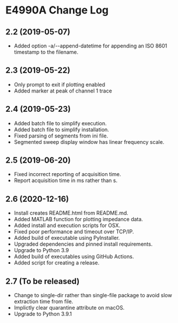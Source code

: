 # E4990A Change Log

## 2.2 (2019-05-07)
* Added option -a/--append-datetime for appending an ISO 8601 timestamp
  to the filename.

## 2.3 (2019-05-22)
* Only prompt to exit if plotting enabled
* Added marker at peak of channel 1 trace

## 2.4 (2019-05-23)
* Added batch file to simplify execution.
* Added batch file to simplify installation.
* Fixed parsing of segments from ini file.
* Segmented sweep display window has linear frequency scale.

## 2.5 (2019-06-20)
* Fixed incorrect reporting of acquisition time.
* Report acquisition time in ms rather than s.

## 2.6 (2020-12-16)
* Install creates README.html from README.md.
* Added MATLAB function for plotting impedance data.
* Added install and execution scripts for OSX.
* Fixed poor performance and timeout over TCP/IP.
* Added build of executable using PyInstaller.
* Upgraded dependencies and pinned install requirements.
* Upgrade to Python 3.9
* Added build of executables using GitHub Actions.
* Added script for creating a release.

## 2.7 (To be released)
* Change to single-dir rather than single-file
  package to avoid slow extraction time from file.
* Implictly clear quarantine attribute on macOS.
* Upgrade to Python 3.9.1
